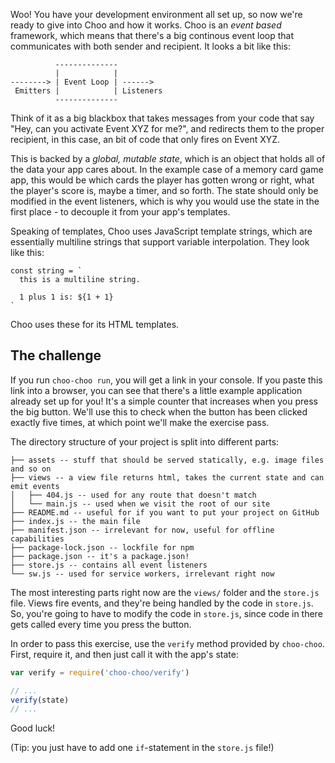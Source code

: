 Woo! You have your development environment all set up, so now we're ready to
give into Choo and how it works. Choo is an _event based_ framework, which
means that there's a big continous event loop that communicates with both
sender and recipient. It looks a bit like this:

```
          --------------
          |            |
--------> | Event Loop | ------>
 Emitters |            | Listeners
          --------------
```

Think of it as a big blackbox that takes messages from your code that say
"Hey, can you activate Event XYZ for me?", and redirects them to the
proper recipient, in this case, an bit of code that only fires on Event XYZ.

This is backed by a _global, mutable state_, which is an object that holds all
of the data your app cares about. In the example case of a memory card game
app, this would be which cards the player has gotten wrong or right, what the
player's score is, maybe a timer, and so forth. The state should only be
modified in the event listeners, which is why you would use the state in the
first place - to decouple it from your app's templates.

Speaking of templates, Choo uses JavaScript template strings, which are
essentially multiline strings that support variable interpolation. They look
like this:

```
const string = `
  this is a multiline string.

  1 plus 1 is: ${1 + 1}
`
```

Choo uses these for its HTML templates.

## The challenge

If you run `choo-choo run`, you will get a link in your console. If you paste
this link into a browser, you can see that there's a little example application
already set up for you! It's a simple counter that increases when you press the
big button. We'll use this to check when the button has been clicked exactly
five times, at which point we'll make the exercise pass.

The directory structure of your project is split into different parts:

```
├── assets -- stuff that should be served statically, e.g. image files and so on
├── views -- a view file returns html, takes the current state and can emit events
│   ├── 404.js -- used for any route that doesn't match
│   └── main.js -- used when we visit the root of our site
├── README.md -- useful for if you want to put your project on GitHub
├── index.js -- the main file
├── manifest.json -- irrelevant for now, useful for offline capabilities
├── package-lock.json -- lockfile for npm
├── package.json -- it's a package.json!
├── store.js -- contains all event listeners
└── sw.js -- used for service workers, irrelevant right now
```

The most interesting parts right now are the `views/` folder and the `store.js`
file. Views fire events, and they're being handled by the code in `store.js`.
So, you're going to have to modify the code in `store.js`, since code in there
gets called every time you press the button.

In order to pass this exercise, use the `verify` method provided by
`choo-choo`. First, require it, and then just call it with the app's state:

```js
var verify = require('choo-choo/verify')

// ...
verify(state)
// ...
```

Good luck!

(Tip: you just have to add one `if`-statement in the `store.js` file!)
